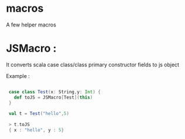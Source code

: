 # macros

A few helper macros 

# JSMacro :

It converts scala case class/class primary constructor fields to js object 

Example : 

```scala

 case class Test(x: String,y: Int) {
   def toJS = JSMacro[Test](this)
 }
 
 val t = Test("hello",5)
 
 > t.toJS
 { x : "hello", y : 5}

```